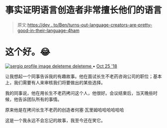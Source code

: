 # 事实证明语言创造者非常擅长他们的语言

> 原文:[https://dev . to/Ben/turns-out-language-creators-are-pretty-good-in-their-language-4ham](https://dev.to/ben/turns-out-language-creators-are-pretty-good-at-their-language-4ham)

# [](#this-is-good)这个好。😂

[![sergio profile image](../Images/faa19b25655a930432e55bb71b7a3029.png) ](/sergio) [ deleteme deleteme ](/sergio) • [<time datetime="2018-10-25T14:57:54Z" class="date-short-year"> Oct 25 '18 </time>](https://dev.to/sergio/comment/6bn4) 

让我想起一个同事告诉我的有趣故事。他在面试长生不老药咨询公司的职位；基本上，我们需要有人来审核我们将要做出的某些选择。

我的同事说，他在用长生不老药拷问这个人，他很好。会议结束后，当天晚些时候，他告诉团队所有的事情。

原来他是在拷问长生不老药的创造者何塞·瓦里姆哈哈哈哈哈哈

这是一个我永远不会忘记的故事，我至今还在笑它。